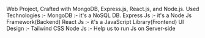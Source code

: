 Web Project, Crafted with MongoDB, Express.js, React.js, and Node.js.
Used Technologies :- 
MongoDB :- it's a NoSQL DB.
Express Js :- it's a Node Js Framework(Backend)
React Js :- it's a JavaScript Library(Frontend)
UI Design :- Tailwind CSS 
Node Js :- Help us to run Js on Server-side